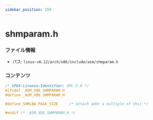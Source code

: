 ```yaml
---
sidebar_position: 259
---
```

# shmparam.h

### ファイル情報

- パス: `linux-v6.12/arch/x86/include/asm/shmparam.h`

### コンテンツ

```h
/* SPDX-License-Identifier: GPL-2.0 */
#ifndef _ASM_X86_SHMPARAM_H
#define _ASM_X86_SHMPARAM_H

#define SHMLBA PAGE_SIZE	 /* attach addr a multiple of this */

#endif /* _ASM_X86_SHMPARAM_H */

```
